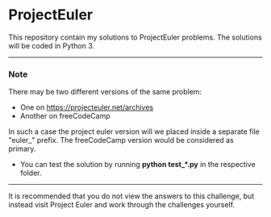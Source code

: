 # ProjectEuler

This repository contain my solutions to ProjectEuler problems. The solutions will be coded in Python 3.

---

### Note

There may be two different versions of the same problem:

- One on https://projecteuler.net/archives
- Another on freeCodeCamp

In such a case the project euler version will we placed inside a separate file "euler\_" prefix.
The freeCodeCamp version would be considered as primary.

- You can test the solution by running **python test\_\*.py** in the respective folder.

---

It is recommended that you do not view the answers to this challenge, but instead visit Project Euler and work through the challenges yourself.
